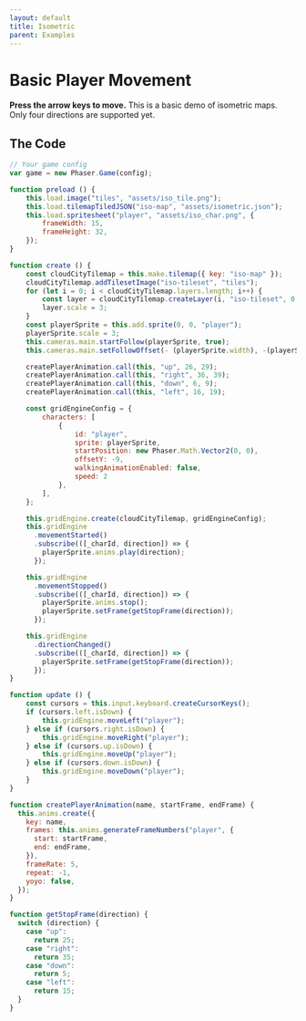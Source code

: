 ```yaml
---
layout: default
title: Isometric
parent: Examples
---
```


# Basic Player Movement

**Press the arrow keys to move.** This is a basic demo of isometric maps. Only four directions are supported yet.

<div id="game"></div>

<script src="js/phaser.min.js"></script>
<script src="js/pgmp.min.js"></script>
<script src="js/getBasicConfig.js"></script>

<script>
    const config = getBasicConfig(preload, create, update);
    var game = new Phaser.Game(config);

    function preload () {
        this.load.image("tiles", "assets/iso_tile.png");
        this.load.tilemapTiledJSON("iso-map", "assets/isometric.json");
        this.load.spritesheet("player", "assets/iso_char.png", {
            frameWidth: 15,
            frameHeight: 32,
        });
    }

    function create () {
        const cloudCityTilemap = this.make.tilemap({ key: "iso-map" });
        cloudCityTilemap.addTilesetImage("iso-tileset", "tiles");
        for (let i = 0; i < cloudCityTilemap.layers.length; i++) {
            const layer = cloudCityTilemap.createLayer(i, "iso-tileset", 0, 0);
            layer.scale = 3;
        }
        const playerSprite = this.add.sprite(0, 0, "player");
        playerSprite.scale = 3;
        this.cameras.main.startFollow(playerSprite, true);
        this.cameras.main.setFollowOffset(- (playerSprite.width), -(playerSprite.height));

        createPlayerAnimation.call(this, "up", 26, 29);
        createPlayerAnimation.call(this, "right", 36, 39);
        createPlayerAnimation.call(this, "down", 6, 9);
        createPlayerAnimation.call(this, "left", 16, 19);

        const gridEngineConfig = {
            characters: [
                {
                    id: "player",
                    sprite: playerSprite,
                    startPosition: new Phaser.Math.Vector2(0, 0),
                    offsetY: -9,
                    walkingAnimationEnabled: false,
                    speed: 2
                },
            ],
        };

        this.gridEngine.create(cloudCityTilemap, gridEngineConfig);
        this.gridEngine
          .movementStarted()
          .subscribe(([_charId, direction]) => {
            playerSprite.anims.play(direction);
          });

        this.gridEngine
          .movementStopped()
          .subscribe(([_charId, direction]) => {
            playerSprite.anims.stop();
            playerSprite.setFrame(getStopFrame(direction));
          });

        this.gridEngine
          .directionChanged()
          .subscribe(([_charId, direction]) => {
            playerSprite.setFrame(getStopFrame(direction));
          });
    }

    function update () {
        const cursors = this.input.keyboard.createCursorKeys();
        if (cursors.left.isDown) {
            this.gridEngine.moveLeft("player");
        } else if (cursors.right.isDown) {
            this.gridEngine.moveRight("player");
        } else if (cursors.up.isDown) {
            this.gridEngine.moveUp("player");
        } else if (cursors.down.isDown) {
            this.gridEngine.moveDown("player");
        }
    }

    function createPlayerAnimation(name, startFrame, endFrame) {
      this.anims.create({
        key: name,
        frames: this.anims.generateFrameNumbers("player", {
          start: startFrame,
          end: endFrame,
        }),
        frameRate: 5,
        repeat: -1,
        yoyo: false,
      });
    }

    function getStopFrame(direction) {
      switch (direction) {
        case "up":
          return 25;
        case "right":
          return 35;
        case "down":
          return 5;
        case "left":
          return 15;
      }
    }
</script>

## The Code

```javascript
// Your game config
var game = new Phaser.Game(config);

function preload () {
    this.load.image("tiles", "assets/iso_tile.png");
    this.load.tilemapTiledJSON("iso-map", "assets/isometric.json");
    this.load.spritesheet("player", "assets/iso_char.png", {
        frameWidth: 15,
        frameHeight: 32,
    });
}

function create () {
    const cloudCityTilemap = this.make.tilemap({ key: "iso-map" });
    cloudCityTilemap.addTilesetImage("iso-tileset", "tiles");
    for (let i = 0; i < cloudCityTilemap.layers.length; i++) {
        const layer = cloudCityTilemap.createLayer(i, "iso-tileset", 0, 0);
        layer.scale = 3;
    }
    const playerSprite = this.add.sprite(0, 0, "player");
    playerSprite.scale = 3;
    this.cameras.main.startFollow(playerSprite, true);
    this.cameras.main.setFollowOffset(- (playerSprite.width), -(playerSprite.height));

    createPlayerAnimation.call(this, "up", 26, 29);
    createPlayerAnimation.call(this, "right", 36, 39);
    createPlayerAnimation.call(this, "down", 6, 9);
    createPlayerAnimation.call(this, "left", 16, 19);

    const gridEngineConfig = {
        characters: [
            {
                id: "player",
                sprite: playerSprite,
                startPosition: new Phaser.Math.Vector2(0, 0),
                offsetY: -9,
                walkingAnimationEnabled: false,
                speed: 2
            },
        ],
    };

    this.gridEngine.create(cloudCityTilemap, gridEngineConfig);
    this.gridEngine
      .movementStarted()
      .subscribe(([_charId, direction]) => {
        playerSprite.anims.play(direction);
      });

    this.gridEngine
      .movementStopped()
      .subscribe(([_charId, direction]) => {
        playerSprite.anims.stop();
        playerSprite.setFrame(getStopFrame(direction));
      });

    this.gridEngine
      .directionChanged()
      .subscribe(([_charId, direction]) => {
        playerSprite.setFrame(getStopFrame(direction));
      });
}

function update () {
    const cursors = this.input.keyboard.createCursorKeys();
    if (cursors.left.isDown) {
        this.gridEngine.moveLeft("player");
    } else if (cursors.right.isDown) {
        this.gridEngine.moveRight("player");
    } else if (cursors.up.isDown) {
        this.gridEngine.moveUp("player");
    } else if (cursors.down.isDown) {
        this.gridEngine.moveDown("player");
    }
}

function createPlayerAnimation(name, startFrame, endFrame) {
  this.anims.create({
    key: name,
    frames: this.anims.generateFrameNumbers("player", {
      start: startFrame,
      end: endFrame,
    }),
    frameRate: 5,
    repeat: -1,
    yoyo: false,
  });
}

function getStopFrame(direction) {
  switch (direction) {
    case "up":
      return 25;
    case "right":
      return 35;
    case "down":
      return 5;
    case "left":
      return 15;
  }
}
```
